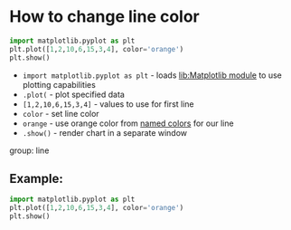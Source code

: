 # How to change line color

```python
import matplotlib.pyplot as plt
plt.plot([1,2,10,6,15,3,4], color='orange')
plt.show()
```

- `import matplotlib.pyplot as plt` - loads [lib:Matplotlib module](python-matplotlib/how-to-install-matplotlib-python-lib-in-ubuntu-ubuntuversion) to use plotting capabilities
- `.plot(` - plot specified data
- `[1,2,10,6,15,3,4]` - values to use for first line
- `color` - set line color
- `orange` - use orange color from [named colors](https://matplotlib.org/stable/gallery/color/named_colors.html) for our line
- `.show()` - render chart in a separate window

group: line

## Example: 
```python
import matplotlib.pyplot as plt
plt.plot([1,2,10,6,15,3,4], color='orange')
plt.show()
```

